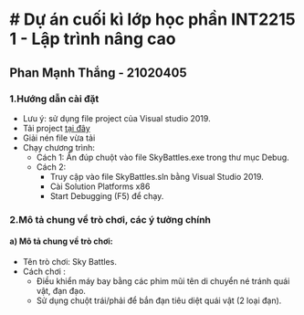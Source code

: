 # # Dự án cuối kì lớp học phần INT2215 1 - Lập trình nâng cao
## Phan Mạnh Thắng - 21020405
### 1.Hướng dẫn cài đặt
- Lưu ý: sử dụng file project của Visual studio 2019.
- Tải project [ tại đây ](https://github.com/PhanThang0402/Sky-Battles/archive/refs/heads/main.zip)
- Giải nén file vừa tải
- Chạy chương trình:
    + Cách 1: Ấn đúp chuột vào file SkyBattles.exe trong thư mục Debug.
    + Cách 2: 
        + Truy cập vào file SkyBattles.sln bằng Visual Studio 2019.
        + Cài Solution Platforms x86 
        + Start Debugging (F5) để chạy.

### 2.Mô tả chung về trò chơi, các ý tưởng chính
#### a) Mô tả chung về trò chơi:
- Tên trò chơi: Sky Battles.
- Cách chơi :
    + Điều khiển máy bay bằng các phim mũi tên di chuyển né tránh quái vật, đạn đạo.
    + Sử dụng chuột trái/phải để bắn đạn tiêu diệt quái vật (2 loại đạn).
    
